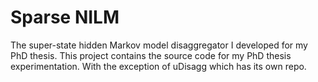 # Sparse NILM
The super-state hidden Markov model disaggregator I developed for my PhD thesis. This project contains the source code for my PhD thesis experimentation. With the exception of uDisagg which has its own repo.
